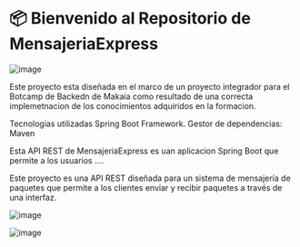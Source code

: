 # 📦  Bienvenido al Repositorio de MensajeriaExpress

![image](https://github.com/jsblandonm/MensajeraExpress/assets/116750999/02c48f02-335a-4fcc-ac2c-1b52f5482495)


Este proyecto esta diseñada en el marco de un proyecto integrador para el Botcamp de Backedn de Makaia como resultado de una correcta implemetnacion de los conocimientos  adquiridos en la formacion.

Tecnologías utilizadas
Spring Boot Framework.
Gestor de dependencias: Maven

Esta API REST de MensajeriaExpress es uan aplicacion Spring Boot que permite a los usuarios ....

Este proyecto es una API REST diseñada para un sistema de mensajería de paquetes que permite a los clientes enviar y recibir paquetes a través de una interfaz.

![image](https://github.com/jsblandonm/MensajeraExpress/assets/94935847/cc88201b-b721-4ad5-9ca4-6fdd06374b46)

![image](https://github.com/jsblandonm/MensajeraExpress/assets/94935847/e02f4874-f3fc-4dba-9c06-f1fdf2f68330)


